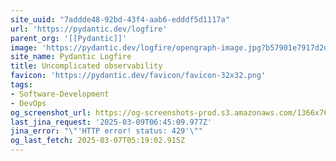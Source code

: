 ```yaml
---
site_uuid: "7addde48-92bd-43f4-aab6-edddf5d1117a"
url: 'https://pydantic.dev/logfire'
parent_org: '[[Pydantic]]'
image: 'https://pydantic.dev/logfire/opengraph-image.jpg?b57901e7917d2d58'
site_name: Pydantic Logfire
title: Uncomplicated observability
favicon: 'https://pydantic.dev/favicon/favicon-32x32.png'
tags:
- Software-Development
- DevOps
og_screenshot_url: https://og-screenshots-prod.s3.amazonaws.com/1366x768/80/false/91f667ee67e6ae074f59748e1f2ecb195cad064afd4b060fe636dd8c86a4adb5.jpeg
last_jina_request: '2025-03-09T06:45:09.977Z'
jina_error: "\"'HTTP error! status: 429'\""
og_last_fetch: 2025-03-07T05:19:02.915Z
---
```


